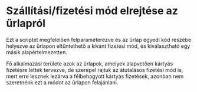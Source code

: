 # Szállítási/fizetési mód elrejtése az űrlapról

Ezt a scriptet megfelelően felparaméterezve és az űrlap egyedi kód részébe helyezve az űrlapon eltűntethető a kívánt fizetési mód, és kiválasztható egy másik alapértelmezetten.

Fő alkalmazási területe azok az űrlapok, amelyek alapvetően kártyás fizetésre lettek tervezve, de szerepel rajtuk az átutalásos fizetési mód is, mert erre lesznek lezárva a félbehagyott kártyás fizetések, azonban nem szeretnénk ezt a módot az űrlapon felajánlani.
